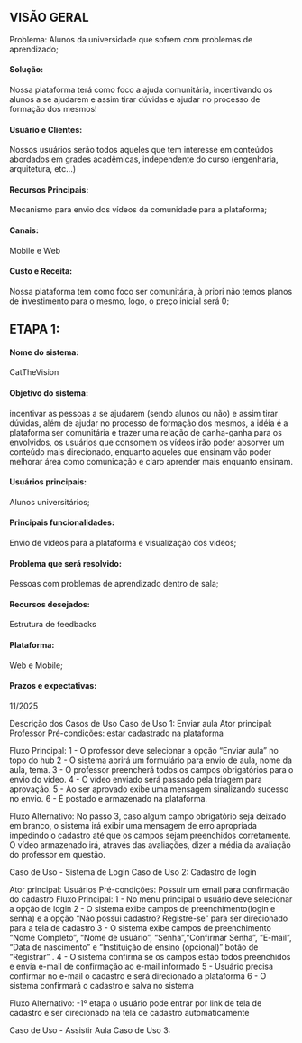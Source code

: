 ## VISÃO GERAL
Problema: Alunos da universidade que sofrem com problemas de aprendizado;
<h4>Solução: </h4>Nossa plataforma terá como foco a ajuda comunitária, incentivando os alunos a se ajudarem e assim tirar dúvidas e ajudar no processo de formação dos mesmos!
<h4>Usuário e Clientes: </h4>Nossos usuários serão todos aqueles que tem interesse em conteúdos abordados em grades acadêmicas, independente do curso (engenharia, arquitetura, etc...)
<h4>Recursos Principais: </h4>Mecanismo para envio dos vídeos da comunidade para a plataforma;
<h4>Canais: </h4>Mobile e Web
<h4>Custo e Receita: </h4>Nossa plataforma tem como foco ser comunitária, à priori não temos planos de investimento para o mesmo, logo, o preço inicial será 0;

## ETAPA 1:
<h4>Nome do sistema: </h4>CatTheVision 
<h4>Objetivo do sistema: </h4>incentivar as pessoas a se ajudarem (sendo alunos ou não) e assim tirar dúvidas, além de ajudar no processo de formação dos mesmos, a idéia é a plataforma ser comunitária e trazer uma relação de ganha-ganha para os envolvidos, os usuários que consomem os vídeos irão poder absorver um conteúdo mais direcionado, enquanto aqueles que ensinam vão poder melhorar área como comunicação e claro aprender mais enquanto ensinam.
<h4>Usuários principais: </h4>Alunos universitários;
<h4>Principais funcionalidades: </h4>Envio de vídeos para a plataforma e visualização dos vídeos;
<h4>Problema que será resolvido: </h4>Pessoas com problemas de aprendizado dentro de sala;
<h4>Recursos desejados: </h4>Estrutura de feedbacks
<h4>Plataforma: </h4>Web e Mobile;
<h4>Prazos e expectativas: </h4>11/2025


Descrição dos Casos de Uso
Caso de Uso 1: Enviar aula
Ator principal: Professor
Pré-condições: estar cadastrado na plataforma

Fluxo Principal:
1 - O professor deve selecionar a opção “Enviar aula” no topo do hub
2 - O sistema abrirá um formulário para envio de aula, nome da aula, tema.
3 - O professor preencherá todos os campos obrigatórios para o envio do vídeo.
4 - O vídeo enviado será passado pela triagem para aprovação.
5 - Ao ser aprovado exibe uma mensagem sinalizando sucesso no envio.
6 - É postado e armazenado na plataforma.

Fluxo Alternativo: 
No passo 3, caso algum campo obrigatório seja deixado em branco, o sistema irá exibir uma mensagem de erro apropriada impedindo o cadastro até que os campos sejam preenchidos corretamente.
O vídeo armazenado irá, através das avaliações, dizer a média da avaliação do professor em questão.

Caso de Uso - Sistema de Login
Caso de Uso 2: Cadastro de login

Ator principal: Usuários
Pré-condições: Possuir um email para confirmação do cadastro
Fluxo Principal: 
1 - No menu principal o usuário deve selecionar a opção de login
2 - O sistema exibe campos de preenchimento(login e senha) e a opção “Não possui cadastro? Registre-se” para ser direcionado para a tela de cadastro
3 - O sistema exibe campos de preenchimento “Nome Completo”, “Nome de usuário”, “Senha”,“Confirmar Senha”, “E-mail”, “Data de nascimento” e “Instituição de ensino (opcional)” botão de “Registrar” .
4 - O sistema confirma se os campos estão todos preenchidos e envia e-mail de confirmação ao e-mail informado
5 - Usuário precisa confirmar no e-mail o cadastro e será direcionado a plataforma
6 - O sistema confirmará o cadastro e salva no sistema

Fluxo Alternativo: 
	-1º etapa o usuário pode entrar por link de tela de cadastro e ser direcionado na tela de cadastro automaticamente 


 






Caso de Uso - Assistir Aula
Caso de Uso 3: 
